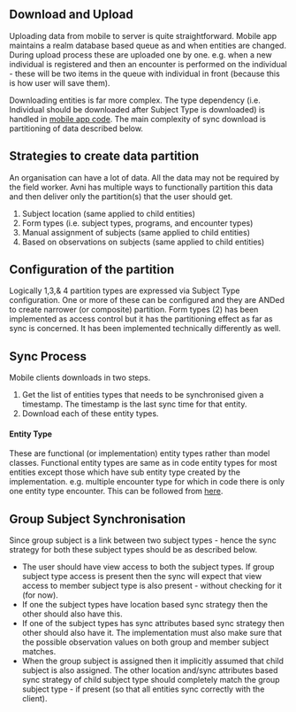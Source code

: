 ## Download and Upload

Uploading data from mobile to server is quite straightforward. Mobile app maintains a realm database based queue as and when entities are changed. During upload process these are uploaded one by one. e.g. when a new individual is registered and then an encounter is performed on the individual - these will be two items in the queue with individual in front (because this is how user will save them).

Downloading entities is far more complex. The type dependency (i.e. Individual should be downloaded after Subject Type is downloaded) is handled in [mobile app code](https://github.com/avniproject/avni-models/blob/0975db9c7fb62849acc1f8887bebf85511ab364f/src/EntityMetaData.js#L426). The main complexity of sync download is partitioning of data described below.

## Strategies to create data partition

An organisation can have a lot of data. All the data may not be required by the field worker. Avni has multiple ways to functionally partition this data and then deliver only the partition(s) that the user should get.

1. Subject location (same applied to child entities)
2. Form types (i.e. subject types, programs, and encounter types)
3. Manual assignment of subjects (same applied to child entities)
4. Based on observations on subjects (same applied to child entities)

## Configuration of the partition

Logically 1,3,& 4 partition types are expressed via Subject Type configuration. One or more of these can be configured and they are ANDed to create narrower (or composite) partition. Form types (2) has been implemented as access control but it has the partitioning effect as far as sync is concerned. It has been implemented technically differently as well.

## Sync Process

Mobile clients downloads in two steps.

1. Get the list of entities types that needs to be synchronised given a timestamp. The timestamp is the last sync time for that entity.
2. Download each of these entity types.

#### Entity Type

These are functional (or implementation) entity types rather than model classes. Functional entity types are same as in code entity types for most entities except those which have sub entity type created by the implementation. e.g. multiple encounter type for which in code there is only one entity type encounter. This can be followed from [here](https://github.com/avniproject/avni-server/blob/436631d6c8ccb935110d498b20102b39ae07eb1c/avni-server-api/src/main/java/org/avni/server/service/SyncDetailsService.java#L42).

## Group Subject Synchronisation

Since group subject is a link between two subject types - hence the sync strategy for both these subject types should be as described below.

- The user should have view access to both the subject types. If group subject type access is present then the sync will expect that view access to member subject type is also present - without checking for it (for now).
- If one the subject types have location based sync strategy then the other should also have this.
- If one of the subject types has sync attributes based sync strategy then other should also have it. The implementation must also make sure that the possible observation values on both group and member subject matches.
- When the group subject is assigned then it implicitly assumed that child subject is also assigned. The other location and/sync attributes based sync strategy of child subject type should completely match the group subject type - if present (so that all entities sync correctly with the client).
